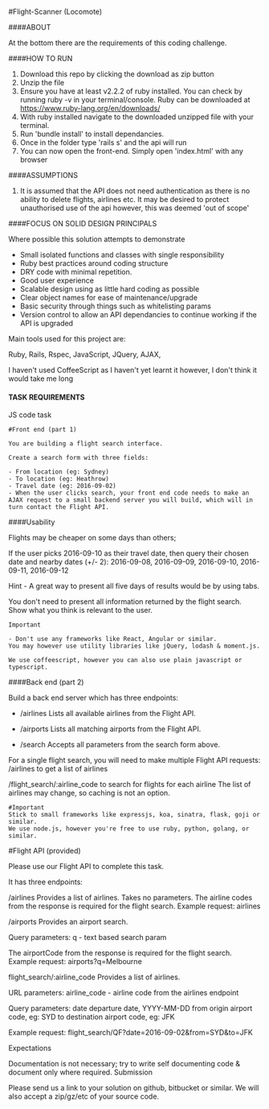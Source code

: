 #Flight-Scanner (Locomote)

####ABOUT

At the bottom there are the requirements of this coding challenge.

####HOW TO RUN

1. Download this repo by clicking the download as zip button
2. Unzip the file
4. Ensure you have at least v2.2.2 of ruby installed. You can check by running ruby -v in your terminal/console. Ruby can be downloaded at https://www.ruby-lang.org/en/downloads/
5. With ruby installed navigate to the downloaded unzipped file with your terminal.
6. Run 'bundle install' to install dependancies.
7. Once in the folder type 'rails s' and the api will run
8. You can now open the front-end. Simply open 'index.html' with any browser

####ASSUMPTIONS

1. It is assumed that the API does not need authentication as there is no ability to delete flights, airlines etc. It may be desired to protect unauthorised use of the api however, this was deemed 'out of scope'


####FOCUS ON SOLID DESIGN PRINCIPALS

Where possible this solution attempts to demonstrate

- Small isolated functions and classes with single responsibility
- Ruby best practices around coding structure
- DRY code with minimal repetition.
- Good user experience
- Scalable design using as little hard coding as possible
- Clear object names for ease of maintenance/upgrade
- Basic security through things such as whitelisting params
- Version control to allow an API dependancies to continue working if the API is upgraded

Main tools used for this project are:

Ruby, Rails, Rspec, JavaScript, JQuery, AJAX,

I haven't used CoffeeScript as I haven't yet learnt it however, I don't think it would take me long

#### TASK REQUIREMENTS

JS code task

````
#Front end (part 1)

You are building a flight search interface.

Create a search form with three fields:

- From location (eg: Sydney)
- To location (eg: Heathrow)
- Travel date (eg: 2016-09-02)
- When the user clicks search, your front end code needs to make an AJAX request to a small backend server you will build, which will in turn contact the Flight API.

````

####Usability

Flights may be cheaper on some days than others;

If the user picks 2016-09-10 as their travel date, then query their chosen date and nearby dates (+/- 2):
2016-09-08, 2016-09-09, 2016-09-10, 2016-09-11, 2016-09-12

Hint - A great way to present all five days of results would be by using tabs.

You don't need to present all information returned by the flight search. Show what you think is relevant to the user.

```
Important

- Don't use any frameworks like React, Angular or similar.
You may however use utility libraries like jQuery, lodash & moment.js.

We use coffeescript, however you can also use plain javascript or typescript.
```

####Back end (part 2)

Build a back end server which has three endpoints:

- /airlines
Lists all available airlines from the Flight API.

- /airports
Lists all matching airports from the Flight API.

- /search
Accepts all parameters from the search form above.

For a single flight search, you will need to make multiple Flight API requests:
/airlines to get a list of airlines

/flight_search/:airline_code to search for flights for each airline
The list of airlines may change, so caching is not an option.

```
#Important
Stick to small frameworks like expressjs, koa, sinatra, flask, goji or similar.
We use node.js, however you're free to use ruby, python, golang, or similar.
```

#Flight API (provided)

Please use our Flight API to complete this task.

It has three endpoints:

/airlines
Provides a list of airlines. Takes no parameters.
The airline codes from the response is required for the flight search.
Example request: airlines

/airports
Provides an airport search.

Query parameters:
q - text based search param

The airportCode from the response is required for the flight search.
Example request: airports?q=Melbourne


flight_search/:airline_code
Provides a list of airlines.

URL parameters:
airline_code - airline code from the airlines endpoint

Query parameters:
date departure date, YYYY-MM-DD
from origin airport code, eg: SYD
to destination airport code, eg: JFK

Example request: flight_search/QF?date=2016-09-02&from=SYD&to=JFK

Expectations

Documentation is not necessary; try to write self documenting code & document only where required.
Submission

Please send us a link to your solution on github, bitbucket or similar. We will also accept a zip/gz/etc of your source code.
